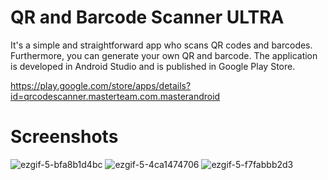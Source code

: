 # QR and Barcode Scanner ULTRA 
   It's a simple and straightforward app who scans QR codes and barcodes. Furthermore, you can generate your own QR and barcode. The application is developed in Android Studio and is published in Google Play Store.
   
   https://play.google.com/store/apps/details?id=qrcodescanner.masterteam.com.masterandroid
   
  
# Screenshots

![ezgif-5-bfa8b1d4bc](https://user-images.githubusercontent.com/97915515/216787397-1d3100c5-df0b-4800-a9d6-5f0318edc6db.jpg) ![ezgif-5-4ca1474706](https://user-images.githubusercontent.com/97915515/216787401-162831d6-8e67-4eab-9df8-f59097f261a9.jpg) ![ezgif-5-f7fabbb2d3](https://user-images.githubusercontent.com/97915515/216787464-592b2bdd-56ab-429b-b88d-d4447b2d7986.jpg)


